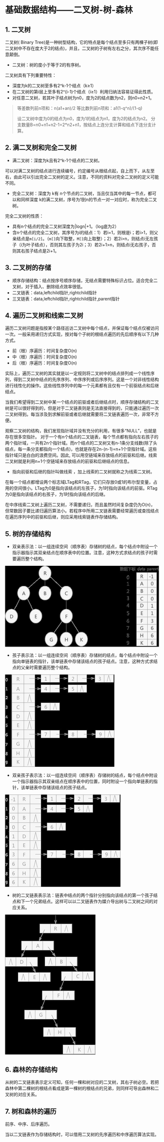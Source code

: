 ﻿# 基础数据结构——二叉树-树-森林

## 1. 二叉树 ##

二叉树( Binary Tree)是一种树型结构，它的特点是每个结点至多只有两棵子树(即二叉树中不存在度大于2的结点)，并且，二叉树的子树有左右之分，其次序不能任意颠倒。

* 二叉树：树的度小于等于2的有序树。

二叉树具有下列重要特性：

* 深度为k的二叉树至多有2^k-1个结点（k≥1）
* 在二叉树的第i层上至多有2^(i-1)个结点（i≥1）利用归纳法容易证得此性质。
* 对任意二叉树，若其叶子结点树为n0，度为2的结点数为n2，则n0=n2+1。

> 等差数列前n项和：n(a1+an)/2
> 等比数列前n项和：a1(1-q^n)/(1-q)
> 
> 设二叉树中度为0的结点为n0，度为1的结点为n1，度为2的结点为n2。
> 分支数量B=n0+n1+n2-1=2*n2+n1，按结点上连分支计算和结点下连分支计算。

## 2. 满二叉树和完全二叉树 ##

* 满二叉树：深度为k且有2^k-1个结点的二叉树。

可以对满二叉树的结点进行连续编号，约定编号从根结点起，自上而下，从左至右，由此可以引出完全二叉树的定义。注意，不同的资料对完全二叉树的定义可能不同。

* 完全二叉树：深度为 k有 n个节点的二叉树，当且仅当其中的每一节点，都可以和同样深度 k的满二叉树，序号为1到n的节点一对一对应时，称为完全二叉树。

完全二叉树的性质：

* 具有n个结点的完全二叉树深度为|logn|+1。（log底为2）
* 含n个结点的完全二叉树，其序号为i的结点：1）若i=1，则根是i；若i>1，则父亲结点是`m[i/2]`。（`m[]`向下取整，`M[]`向上取整）；2）若2i>n，则结点i无左孩子（i为叶子结点），否则其左孩子为2i；3）若2i+1>n，则结点i无右孩子，否则其右孩子结点是2i+1。

## 3. 二叉树的存储 ##

* 顺序存储结构：结点按序号顺序存储，无结点需要特殊标识占位。适合完全二叉树，对于插入、删除结点效率很低。
* 二叉链表：data,leftchild指针,rightchild指针
* 三叉链表：data,leftchild指针,rightchild指针,parent指针

## 4. 遍历二叉树和线索二叉树 ##

遍历二叉树问题是指按某个路径巡访二叉树中每个结点，并保证每个结点仅被访问一次。一般采用递归方式实现，按对每个子树的根结点遍历的先后顺序有以下几种方式。

* 前（根）序遍历：时间复杂度O(n)
* 中（根）序遍历：时间复杂度O(n)
* 后（根）序遍历：时间复杂度O(n)

实际上，遍历二叉树的其实就是以一定规则将二叉树中的结点排列成一个线性序列，得到二叉树中结点的先序序列、中序序列或后序序列。这是一个对非线性结构进行线性化的操作。这些线性序列中的每一个元素都有且仅有一个前驱结点和后继结点。

当我们希望得到二叉树中某一个结点的前驱或者后继结点时，顺序存储结构的二叉树是可以很好得到的，但是对于二叉链表则是无法直接得到的，只能通过遍历一次二叉树得到。每当涉及到求解前驱或者后继就需要将二叉链表遍历一次，非常不方便。

观察二叉树的结构，我们发现指针域并没有充分的利用，有很多“NULL”，也就是存在很多空指针。
对于一个有n个结点的二叉链表，每个节点都有指向左右孩子的两个指针域，一共有2n个指针域。而n个结点的二叉树又有n-1条分支线数(除了头结点，每一条分支都指向一个结点)，也就是存在2n-(n-1)=n+1个空指针域。这些指针域只是白白的浪费空间。因此, 可以用空链域来存放结点的前驱和后继。线索二叉树就是利用n+1个空链域来存放结点的前驱和后继结点的信息。

* 指向前驱和后继的指针叫做线索 ，加上线索的二叉树就称之为线索二叉树。

在每一个结点都增设两个标志域LTag和RTag，它们只存放0或1的布尔型变量，占用的空间很小。LTag为0是指向该结点的左孩子，为1时指向该结点的前驱。RTag为0是指向该结点的右孩子，为1时指向该结点的后继。

在中序线索二叉树上遍历二叉树，不需要递归，而且虽然时间复杂度仍为O(n)，但常数因子要比递归遍历算法小。若程序中所用二叉链表需要经常遍历或查找结点在遍历序列中的前驱和后继，则应采用线索链表作存储结构。

## 5. 树的存储结构 ##

* 双亲表示法：以一组连续空间（顺序表）存储树的结点，每个结点中附设一个指示器指示其双亲结点在顺序表中的位置。注意，这种方式求结点的孩子时需要遍历整个结构。

![](https://raw.githubusercontent.com/yixy4app/images/picgo/202209121859998.jpg)

* 孩子表示法：以一组连续空间（顺序表）存储树的结点，每个结点中附设一个指向单链表的指针，该单链表中存储该结点的孩子结点。注意，这种方式求结点的父亲时需要遍历整个结构。

![](https://raw.githubusercontent.com/yixy4app/images/picgo/202209121900081.jpg)

* 双亲孩子表示法：以一组连续空间（顺序表）存储树的结点，每个结点中附设一个指示器指示其双亲结点在顺序表中的位置，同时附设一个指向单链表的指针，该单链表中存储该结点的孩子结点。

![](https://raw.githubusercontent.com/yixy4app/images/picgo/202209121900702.jpg)

* 树的二叉链表表示法：链表中结点的两个指针分别指向该结点的第一个孩子结点和下一个兄弟结点。这样可以以二叉链表作为媒介导出树与二叉树之间的对应关系。

![](https://raw.githubusercontent.com/yixy4app/images/picgo/202209121900708.jpg)

## 6. 森林的存储结构 ##

从树的二叉链表表示定义可知，任何一棵和树对应的二叉树，其右子树必空。若把森林中第二棵树的根结点看成是第一棵树的根结点的兄弟，则同样可导出森林和二叉树的对应关系。

## 7. 树和森林的遍历 ##

前序、中序、后序遍历。

当以二叉链表作为存储结构时，可以借用二叉树的先序遍历和中序遍历算法实现。
